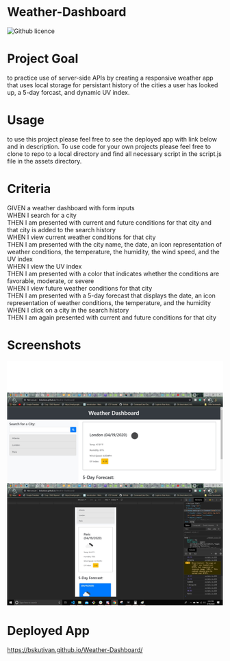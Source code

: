 # Weather-Dashboard
![Github licence](http://img.shields.io/badge/license-MIT-blue.svg)
# Project Goal

to practice use of server-side APIs by creating a responsive weather app that uses local storage for persistant history of the cities a user has looked up, a 5-day forcast, and dynamic UV index.

# Usage

to use this project please feel free to see the deployed app with link below and in description. To use code for your own projects please feel free to clone to repo to a local directory and find all necessary script in the script.js file in the assets directory.

# Criteria

GIVEN a weather dashboard with form inputs</br>
WHEN I search for a city</br>
THEN I am presented with current and future conditions for that city and that city is added to the search history</br>
WHEN I view current weather conditions for that city</br>
THEN I am presented with the city name, the date, an icon representation of weather conditions, the temperature, the humidity, the wind speed, and the UV index</br>
WHEN I view the UV index</br>
THEN I am presented with a color that indicates whether the conditions are favorable, moderate, or severe</br>
WHEN I view future weather conditions for that city</br>
THEN I am presented with a 5-day forecast that displays the date, an icon representation of weather conditions, the temperature, and the humidity</br>
WHEN I click on a city in the search history</br>
THEN I am again presented with current and future conditions for that city</br>

# Screenshots
![](https://github.com/bskutivan/Weather-Dashboard/blob/master/assets/images/Screenshot2.jpg)
![](https://github.com/bskutivan/Weather-Dashboard/blob/master/assets/images/Screenshot1.jpg) 

# Deployed App

https://bskutivan.github.io/Weather-Dashboard/
